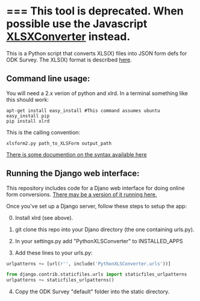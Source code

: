 
===
This tool is deprecated. When possible use the Javascript [XLSXConverter](https://github.com/UW-ICTD/XLSXConverter) instead.
===

This is a Python script that converts XLS(X) files into JSON form defs for ODK Survey.
The XLS(X) format is described [here](https://code.google.com/p/opendatakit/wiki/XLSForm2Docs).

Command line usage:
-------------------

You will need a 2.x verion of python and xlrd.
In a terminal something like this should work:

    apt-get install easy_install #This command assumes ubuntu
    easy_install pip
    pip install xlrd

This is the calling convention:

`xlsform2.py path_to_XLSForm output_path`

[There is some documention on the syntax available here](http://code.google.com/p/opendatakit/wiki/XLSForm2Docs)

Running the Django web interface:
---------------------------------

This repository includes code for a Djano web interface for doing online form conversions.
[There may be a version of it running here.](http://ec2-50-16-84-43.compute-1.amazonaws.com/xlsform/2/)

Once you've set up a Django server, follow these steps to setup the app:

0. Install xlrd (see above).

1. git clone this repo into your Djano directory (the one containing urls.py).

2. In your settings.py add "PythonXLSConverter" to INSTALLED_APPS

3. Add these lines to your urls.py:

```python
urlpatterns += [url(r'', include('PythonXLSConverter.urls'))]

from django.contrib.staticfiles.urls import staticfiles_urlpatterns
urlpatterns += staticfiles_urlpatterns()
```
4. Copy the ODK Survey "default" folder into the static directory.
